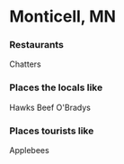 # Monticell, MN

### Restaurants
Chatters

### Places the locals like
Hawks
Beef O'Bradys

### Places tourists like
Applebees
